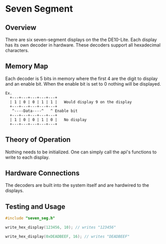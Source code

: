 # Seven Segment

## Overview

There are six seven-segment displays on the the DE10-Lite. Each display has its own decoder in hardware. These decoders support all hexadecimal characters.

## Memory Map

Each decoder is 5 bits in memory where the first 4 are the digit to display
and an enable bit. When the enable bit is set to 0 nothing will be displayed.

```
Ex.
  +---+---+---+---+---+
  | 1 | 0 | 0 | 1 | 1 |   Would display 9 on the display
  +---+---+---+---+---+
   ^----Data----^   ^ Enable bit
  +---+---+---+---+---+
  | 1 | 0 | 0 | 1 | 0 |   No display
  +---+---+---+---+---+
```

## Theory of Operation

Nothing needs to be initialized. One can simply call the api's functions to write to each display.

## Hardware Connections

The decoders are built into the system itself and are hardwired to the displays.

## Testing and Usage

```c
#include "seven_seg.h"

write_hex_display(123456, 10); // writes "123456"

write_hex_display(0xDEADBEEF, 16); // writes "DEADBEEF"
```